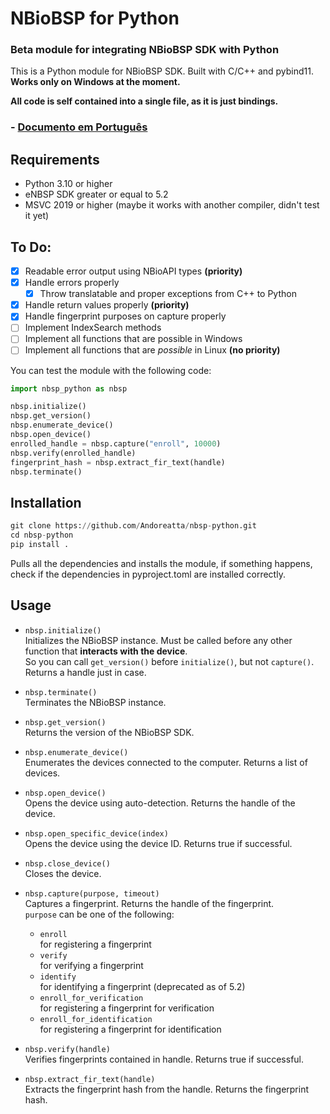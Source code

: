 # NBioBSP for Python
### Beta module for integrating NBioBSP SDK with Python
This is a Python module for NBioBSP SDK. Built with C/C++ and pybind11.  
**Works only on Windows at the moment.**  

**All code is self contained into a single file, as it is just bindings.**

### - [Documento em Português](README-PTBR.md)

## Requirements
- Python 3.10 or higher 
- eNBSP SDK greater or equal to 5.2
- MSVC 2019 or higher (maybe it works with another compiler, didn't test it yet)

## To Do:
- [x] Readable error output using NBioAPI types **(priority)**
- [x] Handle errors properly
    - [x] Throw translatable and proper exceptions from C++ to Python
- [x] Handle return values properly **(priority)**
- [x] Handle fingerprint purposes on capture properly
- [ ] Implement IndexSearch methods
- [ ] Implement all functions that are possible in Windows
- [ ] Implement all functions that are *possible* in Linux **(no priority)**

You can test the module with the following code:
```python
import nbsp_python as nbsp

nbsp.initialize()
nbsp.get_version()
nbsp.enumerate_device()
nbsp.open_device()
enrolled_handle = nbsp.capture("enroll", 10000)
nbsp.verify(enrolled_handle)
fingerprint_hash = nbsp.extract_fir_text(handle)
nbsp.terminate()
```

## Installation

```python
git clone https://github.com/Andoreatta/nbsp-python.git
cd nbsp-python
pip install .
```
Pulls all the dependencies and installs the module, if something happens, check if the dependencies in pyproject.toml are installed correctly.


## Usage 

- `nbsp.initialize()`  
    Initializes the NBioBSP instance. Must be called before any other function that **interacts with the device**.  
    So you can call `get_version()` before `initialize()`, but not `capture()`. Returns a handle just in case.

- `nbsp.terminate()`  
    Terminates the NBioBSP instance.

- `nbsp.get_version()`  
    Returns the version of the NBioBSP SDK.

- `nbsp.enumerate_device()`  
    Enumerates the devices connected to the computer. Returns a list of devices.

- `nbsp.open_device()`  
    Opens the device using auto-detection. Returns the handle of the device.

- `nbsp.open_specific_device(index)`  
    Opens the device using the device ID. Returns true if successful.

- `nbsp.close_device()`  
    Closes the device.


- `nbsp.capture(purpose, timeout)`  
    Captures a fingerprint. Returns the handle of the fingerprint.  
    `purpose` can be one of the following:  
    - `enroll`  
        for registering a fingerprint
    - `verify`  
        for verifying a fingerprint
    - `identify`  
        for identifying a fingerprint (deprecated as of 5.2)
    - `enroll_for_verification`  
        for registering a fingerprint for verification
    - `enroll_for_identification`  
        for registering a fingerprint for identification

- `nbsp.verify(handle)`  
    Verifies fingerprints contained in handle. Returns true if successful.

- `nbsp.extract_fir_text(handle)`  
    Extracts the fingerprint hash from the handle. Returns the fingerprint hash.
